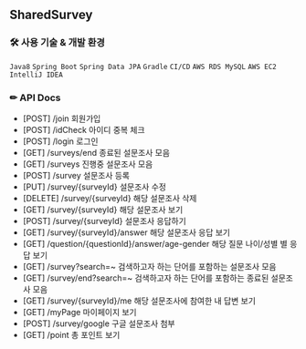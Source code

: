 ## SharedSurvey


### 🛠 사용 기술 & 개발 환경

```Java8``` ```Spring Boot``` ```Spring Data JPA``` 
```Gradle``` ```CI/CD```
```AWS RDS MySQL```
```AWS EC2```
```IntelliJ IDEA```

### ✏ API Docs

- [POST] /join 회원가입
- [POST] /idCheck 아이디 중복 체크
- [POST] /login 로그인
- [GET]  /surveys/end 종료된 설문조사 모음
- [GET] /surveys 진행중 설문조사 모음
- [POST] /survey 설문조사 등록
- [PUT] /survey/{surveyId} 설문조사 수정
- [DELETE] /survey/{surveyId} 해당 설문조사 삭제
- [GET] /survey/{surveyId} 해당 설문조사 보기
- [POST] /survey/{surveyId} 설문조사 응답하기
- [GET] /survey/{surveyId}/answer 해당 설문조사 응답 보기
- [GET] /question/{questionId}/answer/age-gender 해당 질문 나이/성별 별 응답 보기
- [GET] /survey?search=~  검색하고자 하는 단어를 포함하는 설문조사 모음
- [GET] /survey/end?search=~ 검색하고자 하는 단어를 포함하는 종료된 설문조사 모음
- [GET] /survey/{surveyId}/me 해당 설문조사에 참여한 내 답변 보기
- [GET] /myPage 마이페이지 보기
- [POST] /survey/google 구글 설문조사 첨부
- [GET] /point 총 포인트 보기
